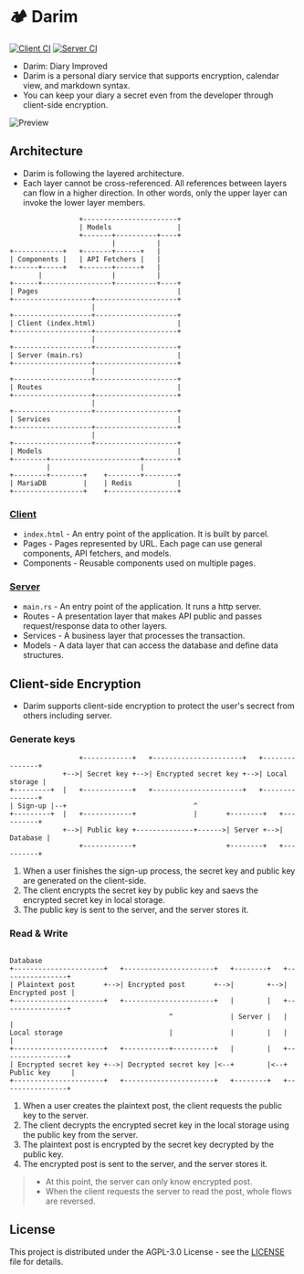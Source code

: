 # 🏕 Darim

[![Client CI](https://github.com/ParkSB/darim/workflows/Client%20CI/badge.svg)](https://github.com/ParkSB/darim/actions?query=workflow%3A%22Client+CI%22)
[![Server CI](https://github.com/ParkSB/darim/workflows/Server%20CI/badge.svg)](https://github.com/ParkSB/darim/actions?query=workflow%3A%22Server+CI%22)

* Darim: Diary Improved
* Darim is a personal diary service that supports encryption, calendar view, and markdown syntax.
* You can keep your diary a secret even from the developer through client-side encryption.

![Preview](https://user-images.githubusercontent.com/6410412/87238882-579d4900-c443-11ea-8e81-267b3243237c.png)

## Architecture

* Darim is following the layered architecture.
* Each layer cannot be cross-referenced. All references between layers can flow in a higher direction. In other words, only the upper layer can invoke the lower layer members.

```
                 +-----------------------+
                 | Models                |
                 +-------+----------+----+
                         |          |
+------------+   +-------+------+   |
| Components |   | API Fetchers |   |
+------+-----+   +-------+------+   |
       |                 |          |   
+------+-----------------+----------+----+
| Pages                                  |
+-------------------+--------------------+
                    |
+-------------------+--------------------+
| Client (index.html)                    |
+-------------------+--------------------+
                    |
+-------------------+--------------------+
| Server (main.rs)                       |
+-------------------+--------------------+
                    |
+-------------------+--------------------+
| Routes                                 |
+-------------------+--------------------+
                    |           
+-------------------+--------------------+
| Services                               |
+-------------------+--------------------+
                    |
+-------------------+--------------------+
| Models                                 |
+--------+----------------------+--------+
         |                      |
+--------+--------+    +--------+--------+
| MariaDB         |    | Redis           |
+-----------------+    +-----------------+
```

### [Client](client)

* `index.html` - An entry point of the application. It is built by parcel.
* Pages - Pages represented by URL. Each page can use general components, API fetchers, and models.
* Components - Reusable components used on multiple pages.

### [Server](server)

* `main.rs` - An entry point of the application. It runs a http server.
* Routes - A presentation layer that makes API public and passes request/response data to other layers.
* Services - A business layer that processes the transaction.
* Models - A data layer that can access the database and define data structures.

## Client-side Encryption

* Darim supports client-side encryption to protect the user's secrect from others including server.

### Generate keys

```
                 +------------+   +----------------------+   +---------------+
             +-->| Secret key +-->| Encrypted secret key +-->| Local storage |
+---------+  |   +------------+   +----------------------+   +---------------+
| Sign-up |--+                               ^
+---------+  |   +------------+              |       +--------+   +----------+
             +-->| Public key +--------------+------>| Server +-->| Database |
                 +------------+                      +--------+   +----------+
```

1. When a user finishes the sign-up process, the secret key and public key are generated on the client-side.
1. The client encrypts the secret key by public key and saevs the encrypted secret key in local storage.
1. The public key is sent to the server, and the server stores it.

### Read & Write

```
                                                                   Database
+----------------------+   +----------------------+   +--------+   +----------------+
| Plaintext post       +-->| Encrypted post       +-->|        +-->| Encrypted post |
+----------------------+   +----------------------+   |        |   +----------------+
                                       ^              | Server |   |                |
Local storage                          |              |        |   |                |
+----------------------+   +-----------+----------+   |        |   +----------------+
| Encrypted secret key +-->| Decrypted secret key |<--+        |<--+ Public key     |
+----------------------+   +----------------------+   +--------+   +----------------+
```

1. When a user creates the plaintext post, the client requests the public key to the server.
1. The client decrypts the encrypted secret key in the local storage using the public key from the server.
1. The plaintext post is encrypted by the secret key decrypted by the public key.
1. The encrypted post is sent to the server, and the server stores it.

> * At this point, the server can only know encrypted post.
> * When the client requests the server to read the post, whole flows are reversed.

## License

This project is distributed under the AGPL-3.0 License - see the [LICENSE](LICENSE) file for details.
